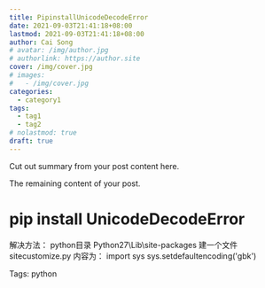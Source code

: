 ```yaml
---
title: PipinstallUnicodeDecodeError
date: 2021-09-03T21:41:18+08:00
lastmod: 2021-09-03T21:41:18+08:00
author: Cai Song
# avatar: /img/author.jpg
# authorlink: https://author.site
cover: /img/cover.jpg
# images:
#   - /img/cover.jpg
categories:
  - category1
tags:
  - tag1
  - tag2
# nolastmod: true
draft: true
---
```


Cut out summary from your post content here.

<!--more-->

The remaining content of your post.
# pip install UnicodeDecodeError

解决方法：
python目录 Python27\Lib\site-packages 建一个文件sitecustomize.py
内容为：
import sys
sys.setdefaultencoding('gbk')

Tags:
  python